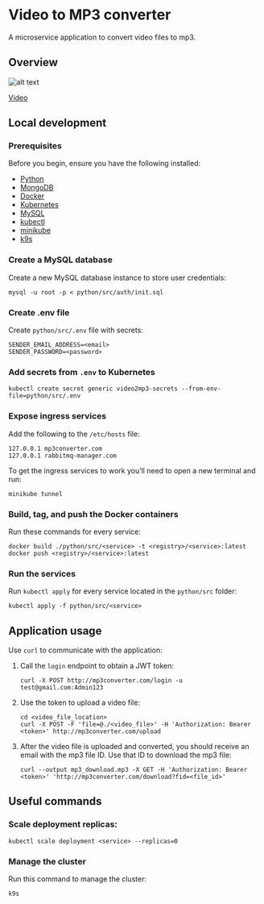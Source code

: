 # Video to MP3 converter

A microservice application to convert video files to mp3.

## Overview

![alt text](https://img001.prntscr.com/file/img001/Xuo-_8dAQJOn3GOIB5wdUw.png)

[Video](https://www.youtube.com/watch?v=hmkF77F9TLw)

## Local development

### Prerequisites

Before you begin, ensure you have the following installed:

- [Python](https://www.python.org/downloads/)
- [MongoDB](https://www.mongodb.com/try/download/community)
- [Docker](https://docs.docker.com/get-docker/)
- [Kubernetes](https://kubernetes.io/docs/setup/)
- [MySQL](https://www.mysql.com/downloads/)
- [kubectl](https://kubernetes.io/docs/tasks/tools/install-kubectl/)
- [minikube](https://minikube.sigs.k8s.io/docs/start/)
- [k9s](https://k9scli.io/)

### Create a MySQL database

Create a new MySQL database instance to store user credentials:

```
mysql -u root -p < python/src/auth/init.sql
```

### Create .env file

Create `python/src/.env` file with secrets:

```
SENDER_EMAIL_ADDRESS=<email>
SENDER_PASSWORD=<password>
```

### Add secrets from `.env` to Kubernetes

```
kubectl create secret generic video2mp3-secrets --from-env-file=python/src/.env
```

### Expose ingress services

Add the following to the `/etc/hosts` file:

```
127.0.0.1 mp3converter.com
127.0.0.1 rabbitmq-manager.com
```

To get the ingress services to work you’ll need to open a new terminal and run:

```
minikube tunnel
```

### Build, tag, and push the Docker containers

Run these commands for every service:

```
docker build ./python/src/<service> -t <registry>/<service>:latest
docker push <registry>/<service>:latest
```

### Run the services

Run `kubectl apply` for every service located in the `python/src` folder:

```
kubectl apply -f python/src/<service>
```

## Application usage

Use `curl` to communicate with the application:

1. Call the `login` endpoint to obtain a JWT token:
   ```
   curl -X POST http://mp3converter.com/login -u test@gmail.com:Admin123
   ```
2. Use the token to upload a video file:
   ```
   cd <video_file_location>
   curl -X POST -F 'file=@./<video_file>' -H 'Authorization: Bearer <token>' http://mp3converter.com/upload
   ```
3. After the video file is uploaded and converted, you should receive an email with the mp3 file ID. Use that ID to download the mp3 file:
   ```
   curl --output mp3_download.mp3 -X GET -H 'Authorization: Bearer <token>' 'http://mp3converter.com/download?fid=<file_id>'
   ```

## Useful commands

### Scale deployment replicas:

```
kubectl scale deployment <service> --replicas=0
```

### Manage the cluster

Run this command to manage the cluster:

```
k9s
```
